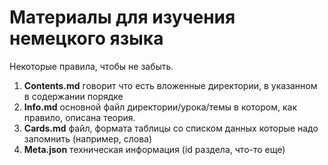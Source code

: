 # Материалы для изучения немецкого языка

Некоторые правила, чтобы не забыть.

1. **Contents.md**  говорит что есть вложенные директории, в указанном в содержании порядке
2. **Info.md** основной файл директории/урока/темы в котором, как правило, описана теория.
3. **Cards.md** файл, формата таблицы со списком данных которые надо запомнить (например, слова)
4. **Meta.json** техническая информация (id раздела, что-то еще)
